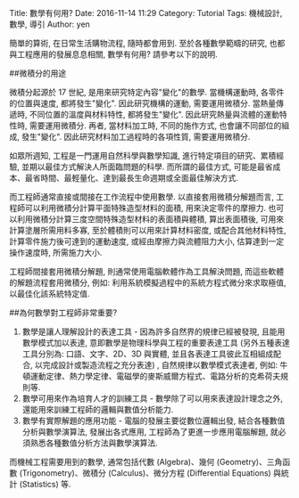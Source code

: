 Title: 數學有何用?
Date: 2016-11-14 11:29
Category: Tutorial
Tags: 機械設計, 數學, 導引
Author: yen

簡單的算術, 在日常生活購物流程, 隨時都會用到. 至於各種數學範疇的研究, 也都與工程應用的發展息息相關, 數學有何用? 請參考以下的說明.

<!-- PELICAN_END_SUMMARY -->

##微積分的用途

微積分起源於 17 世紀, 是用來研究特定內容"變化"的數學. 當機構運動時, 各零件的位置與速度, 都將發生"變化". 因此研究機構的運動, 需要運用微積分. 當熱量傳遞時, 不同位置的溫度與材料特性, 都將發生"變化".  因此研究熱量與流體的運動特性時, 需要運用微積分. 再者, 當材料加工時, 不同的施作方式, 也會讓不同部位的組成, 發生"變化".  因此研究材料加工過程時的各項性質, 需要運用微積分.

如眾所週知, 工程是一門運用自然科學與數學知識, 進行特定項目的研究、累積經驗, 並期以最佳方式解決人所面臨問題的科學.  而所謂的最佳方式, 可能是最省成本、最省時間、最輕量化、達到最長生命週期或全面最佳解決方式.

而工程師通常直接或間接在工作流程中使用數學. 以直接套用微積分解題而言, 工程師可以利用微積分計算平面特殊造型材料的面積, 用來決定零件的摩擦力. 也可以利用微積分計算三度空間特殊造型材料的表面積與體積, 算出表面積後, 可用來計算塗層所需用料多寡, 至於體積則可以用來計算材料密度, 或配合其他材料特性, 計算零件施力後可達到的運動速度,  或經由摩擦力與流體阻力大小, 估算達到一定操作速度時, 所需施力大小.

工程師間接套用微積分解題, 則通常使用電腦軟體作為工具解決問題,  而這些軟體的解題流程套用微積分, 例如: 利用系統模擬過程中的系統方程式微分來求取極值, 以最佳化該系統特定值.

##為何數學對工程師非常重要?

1. 數學是讓人理解設計的表達工具 - 因為許多自然界的規律已經被發現, 且能用數學模式加以表達, 意即數學是物理科學與工程的重要表達工具 (另外五種表達工具分別為: 口語、文字、2D、3D 與實體, 並且各表達工具彼此互相組成配合, 以完成設計或製造流程之充分表達) , 自然規律以數學模式表達者, 例如: 牛頓運動定律、熱力學定律、電磁學的麥斯威爾方程式、電路分析的克希荷夫規則等.
2. 數學可用來作為培育人才的訓練工具 - 數學除了可以用來表達設計理念之外,  還能用來訓練工程師的邏輯與數值分析能力.
3. 數學有實際解題的應用功能 - 電腦的發展主要從數位邏輯出發,  結合各種數值分析與數學演算法, 發展出各式應用, 工程師為了更進一步應用電腦解題, 就必須熟悉各種數值分析方法與數學演算法.

而機械工程需要用到的數學, 通常包括代數 (Algebra)、幾何 (Geometry)、三角函數 (Trigonometry)、微積分 (Calculus)、微分方程 (Differential Equations) 與統計 (Statistics) 等.